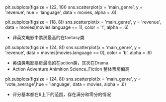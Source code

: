 plt.subplots(figsize = (22, 10))
sns.scatterplot(x = 'main_genre', y = 'revenue', hue = 'language', data = movies, alpha = .6)


plt.subplots(figsize = (18, 8))
sns.scatterplot(x = 'main_genre', y = 'revenue', data = movies[movies.language == 1], color = 'r', alpha = .6)
- 非英文电影中票房最高的在fantasy类

plt.subplots(figsize = (24, 8))
sns.scatterplot(x = 'main_genre', y = 'revenue', data = movies[movies.language == 0], color = 'b', alpha = .6)
- 英语类电影票房最高的在action类，其次在Drama
- Action Adventure Animition Science_Fiction 整体票房偏高

plt.subplots(figsize = (24, 8))
sns.scatterplot(x = 'main_genre', y = 'vote_average',hue = 'language', data = movies, alpha = .6) 
- 评分基本都在6上下的范围，存在满分和零分的情况
